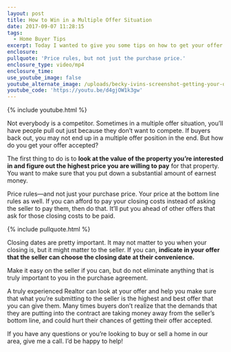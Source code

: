 ```yaml
---
layout: post
title: How to Win in a Multiple Offer Situation
date: 2017-09-07 11:28:15
tags:
  - Home Buyer Tips
excerpt: Today I wanted to give you some tips on how to get your offer accepted.
enclosure:
pullquote: 'Price rules, but not just the purchase price.'
enclosure_type: video/mp4
enclosure_time:
use_youtube_image: false
youtube_alternate_image: /uploads/becky-ivins-screenshot-getting-your-offer-accepted-youtube.jpg
youtube_code: 'https://youtu.be/d4gjOW1k3gw'
---
```



{% include youtube.html %}

Not everybody is a competitor. Sometimes in a multiple offer situation, you’ll have people pull out just because they don’t want to compete. If buyers back out, you may not end up in a multiple offer position in the end. But how do you get your offer accepted?

The first thing to do is to **look at the value of the property you’re interested in and figure out the highest price you are willing to pay** for that property. You want to make sure that you put down a substantial amount of earnest money.

Price rules—and not just your purchase price. Your price at the bottom line rules as well. If you can afford to pay your closing costs instead of asking the seller to pay them, then do that. It’ll put you ahead of other offers that ask for those closing costs to be paid.

{% include pullquote.html %}

Closing dates are pretty important. It may not matter to you when your closing is, but it might matter to the seller. If you can, **indicate in your offer that the seller can choose the closing date at their convenience.**

Make it easy on the seller if you can, but do not eliminate anything that is truly important to you in the purchase agreement.

A truly experienced Realtor can look at your offer and help you make sure that what you’re submitting to the seller is the highest and best offer that you can give them. Many times buyers don’t realize that the demands that they are putting into the contract are taking money away from the seller’s bottom line, and could hurt their chances of getting their offer accepted.

If you have any questions or you’re looking to buy or sell a home in our area, give me a call. I’d be happy to help!
